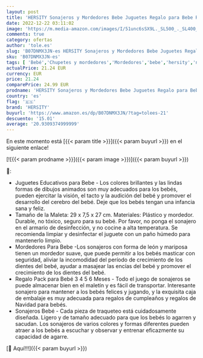 ```yaml
---
layout: post
title: 'HERSITY Sonajeros y Mordedores Bebe Juguetes Regalo para Bebe Recién Nacido 3 6 9 Meses  6 Piezas con Maletín'
date: 2022-12-22 03:11:02
image: 'https://m.media-amazon.com/images/I/51unc6sSX9L._SL500_._SL400_.jpg'
comments: true
category: ofertas
author: 'tole.es'
slug: 'B07DNMX3JN-es HERSITY Sonajeros y Mordedores Bebe Juguetes Regalo para...'
sku: 'B07DNMX3JN-es'
tags: [ 'Bebé','Chupetes y mordedores','Mordedores','bebe','hersity','nacido','recién','🇪🇸', ]
actualPrice: 21.24 EUR
currency: EUR
price: 21.24
comparePrice: 24.99 EUR
prodname: 'HERSITY Sonajeros y Mordedores Bebe Juguetes Regalo para Bebe Recién Nacido 3 6 9 Meses  6 Piezas con Maletín'
country: 'es'
flag: '🇪🇸'
brand: 'HERSITY'
buyurl: 'https://www.amazon.es/dp/B07DNMX3JN/?tag=tolees-21'
descuento: '15.01'
average: '20.9309374999999'
---
```


En este momento está [{{< param title >}}]({{< param buyurl >}}) en el siguiente enlace!

[![{{< param prodname >}}]({{< param image >}})]({{< param buyurl >}})

🔎:

- Juguetes Educativos para Bebe - Los colores brillantes y las lindas formas de dibujos animados son muy adecuados para los bebés, pueden ejercitar la visión, el tacto y la audición del bebé y promover el desarrollo del cerebro del bebé. Deje que los bebés tengan una infancia sana y feliz.
- Tamaño de la Maleta: 29 x 7,5 x 27 cm. Materiales: Plástico y mordedor. Durable, no tóxico, seguro para su bebé. Por favor, no ponga el sonajero en el armario de desinfección, y no cocine a alta temperatura. Se recomienda limpiar y desinfectar el juguete con un paño húmedo para mantenerlo limpio.
- Mordedores Para Bebe -Los sonajeros con forma de león y mariposa tienen un mordedor suave, que puede permitir a los bebés masticar con seguridad, aliviar la incomodidad del período de crecimiento de los dientes del bebé, ayudar a masajear las encías del bebé y promover el crecimiento de los dientes del bebé.
- Regalo Pack para Bebé 3 4 5 6 Meses - Todo el juego de sonajeros se puede almacenar bien en el maletín y es fácil de transportar. Interesante sonajero para mantener a los bebés felices y jugando, y la exquisita caja de embalaje es muy adecuada para regalos de cumpleaños y regalos de Navidad para bebés.
- Sonajeros Bebé - Cada pieza de traqueteo está cuidadosamente diseñada. Ligero y de tamaño adecuado para que los bebés lo agarren y sacudan. Los sonajeros de varios colores y formas diferentes pueden atraer a los bebés a escuchar y observar y entrenar eficazmente su capacidad de agarre.

[🛒 Aquí!!!]({{< param buyurl >}})
